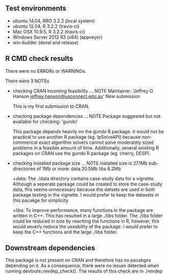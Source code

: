 ## Test environments
* ubuntu 14.04, RRO 3.2.2 (local system)
* ubuntu 12.04, R 3.2.2 (travis-ci)
* Mac OSX 10.9.5, R 3.2.2 (travis-ci)
* Windows Server 2012 R2 (x64) (appveyor)
* win-builder (devel and release) 

## R CMD check results
There were no ERRORs or WARNINGs.

There were 3 NOTEs

* checking CRAN incoming feasibility ... NOTE
  Maintainer: 'Jeffrey O Hanson <jeffrey.hanson@uqconnect.edu.au>'
  New submission
  
  This is my first submission to CRAN.

* checking package dependencies ... NOTE
	Package suggested but not available for checking: 'gurobi' 
  
  This package depends heavily on the gurobi R package. It would not be practical to use another R package (eg. lpSolveAPI) because non-commerical exact algorithm
  solvers cannot solve moderately sized problems in a feasible amount of time. Additionally, several existing R packages on CRAN use the gurobi R package (eg. cherry, DESP).
  
* checking installed package size ... NOTE
  installed size is 27.1Mb
  sub-directories of 1Mb or more:
    data  20.5Mb
    libs   6.2Mb

  +data: The ./data directory contains case-study data for a vignette. Although a seperate package could be created to store the case-study data, this
  seems unnecessary because the datsets are used in both package testing in the vignette. I would prefer to keep the datasets in this pacakge for simplicity.
  
  +libs: To improve performance, many functions in the package are written in C++. This has resulted in a large ./libs folder. The ./libs folder could be reduced
  in size by rewriting the functions in R, however, this would severly reduce the useability of the package. I would prefer to keep the C++ functions and the
  large ./libs folder.

  
## Downstream dependencies
This package is not present on CRAN and therefore has no pacakges depending on it. As a consequence, there were no issues detected when running devtools::revdep_check().
The results of this check are in ./revdep

